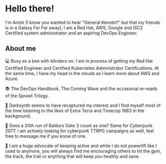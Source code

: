 # Hello there!
I'm Anish (I know you wanted to hear "General Kenobi!!" but that my friends is in a Galaxy Far Far away). I am a Red Hat, AWS, Google and ISC2 Certified system administrator and an aspiring DevOps Engineer.

## About me
:computer:	Busy as a bee with blinders on. I am in process of getting my Red Hat Certified Engineer and Certified Kubernetes Administrator Certifications. At the same time, I have my head in the clouds as I learn more about AWS and Azure.

:books: The DevOps Handbook, The Coming Wave and the occasional re-reads of the Sprawl Trilogy.

:musical_score:	Darksynth seems to have recaptured my interest and I find myself most of the time listening to the likes of Extra Terra and Timecop 1983 in the background.

:game_die: Does a 20th run of Baldurs Gate 3 count as one? Same for Cyberpunk 2077. I am actively looking for cyberpunk TTRPG campaigns as well, feel free to message me if you know of one.

:mechanical_arm:	I am a huge advocate of keeping active and while I do not powerlift like I used to anymore, you will always find me encouraging others to hit the gym, the track, the trail or anything that will keep you healthy and sane.
